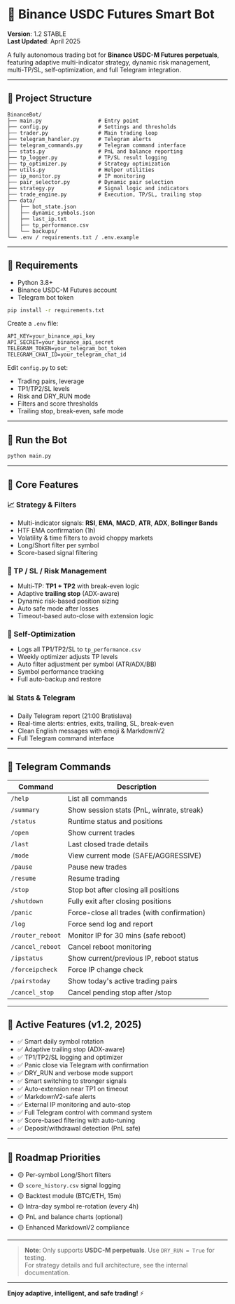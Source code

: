 # 🤖 Binance USDC Futures Smart Bot

**Version**: 1.2 STABLE  
**Last Updated**: April 2025

A fully autonomous trading bot for **Binance USDC-M Futures perpetuals**, featuring adaptive multi-indicator strategy, dynamic risk management, multi-TP/SL, self-optimization, and full Telegram integration.

---

## 📁 Project Structure

```
BinanceBot/
├── main.py                  # Entry point
├── config.py                # Settings and thresholds
├── trader.py                # Main trading loop
├── telegram_handler.py      # Telegram alerts
├── telegram_commands.py     # Telegram command interface
├── stats.py                 # PnL and balance reporting
├── tp_logger.py             # TP/SL result logging
├── tp_optimizer.py          # Strategy optimization
├── utils.py                 # Helper utilities
├── ip_monitor.py            # IP monitoring
├── pair_selector.py         # Dynamic pair selection
├── strategy.py              # Signal logic and indicators
├── trade_engine.py          # Execution, TP/SL, trailing stop
├── data/
│   ├── bot_state.json
│   ├── dynamic_symbols.json
│   ├── last_ip.txt
│   ├── tp_performance.csv
│   └── backups/
└── .env / requirements.txt / .env.example
```

---

## 🔧 Requirements

- Python 3.8+
- Binance USDC-M Futures account
- Telegram bot token

```bash
pip install -r requirements.txt
```

Create a `.env` file:

```
API_KEY=your_binance_api_key
API_SECRET=your_binance_api_secret
TELEGRAM_TOKEN=your_telegram_bot_token
TELEGRAM_CHAT_ID=your_telegram_chat_id
```

Edit `config.py` to set:

- Trading pairs, leverage  
- TP1/TP2/SL levels  
- Risk and DRY_RUN mode  
- Filters and score thresholds  
- Trailing stop, break-even, safe mode  

---

## 🚀 Run the Bot

```bash
python main.py
```

---

## 🧠 Core Features

### 📈 Strategy & Filters

- Multi-indicator signals: **RSI**, **EMA**, **MACD**, **ATR**, **ADX**, **Bollinger Bands**
- HTF EMA confirmation (1h)
- Volatility & time filters to avoid choppy markets
- Long/Short filter per symbol
- Score-based signal filtering

### 🎯 TP / SL / Risk Management

- Multi-TP: **TP1 + TP2** with break-even logic  
- Adaptive **trailing stop** (ADX-aware)  
- Dynamic risk-based position sizing  
- Auto safe mode after losses  
- Timeout-based auto-close with extension logic  

### 🧠 Self-Optimization

- Logs all TP1/TP2/SL to `tp_performance.csv`
- Weekly optimizer adjusts TP levels
- Auto filter adjustment per symbol (ATR/ADX/BB)
- Symbol performance tracking
- Full auto-backup and restore

### 📊 Stats & Telegram

- Daily Telegram report (21:00 Bratislava)
- Real-time alerts: entries, exits, trailing, SL, break-even
- Clean English messages with emoji & MarkdownV2
- Full Telegram command interface

---

## 📱 Telegram Commands

| Command           | Description                                |
|-------------------|--------------------------------------------|
| `/help`           | List all commands                          |
| `/summary`        | Show session stats (PnL, winrate, streak)  |
| `/status`         | Runtime status and positions               |
| `/open`           | Show current trades                        |
| `/last`           | Last closed trade details                  |
| `/mode`           | View current mode (SAFE/AGGRESSIVE)        |
| `/pause`          | Pause new trades                           |
| `/resume`         | Resume trading                             |
| `/stop`           | Stop bot after closing all positions       |
| `/shutdown`       | Fully exit after closing positions         |
| `/panic`          | Force-close all trades (with confirmation) |
| `/log`            | Force send log and report                  |
| `/router_reboot`  | Monitor IP for 30 mins (safe reboot)       |
| `/cancel_reboot`  | Cancel reboot monitoring                   |
| `/ipstatus`       | Show current/previous IP, reboot status    |
| `/forceipcheck`   | Force IP change check                      |
| `/pairstoday`     | Show today's active trading pairs          |
| `/cancel_stop`    | Cancel pending stop after /stop            |

---

## 📌 Active Features (v1.2, 2025)

- ✅ Smart daily symbol rotation  
- ✅ Adaptive trailing stop (ADX-aware)  
- ✅ TP1/TP2/SL logging and optimizer  
- ✅ Panic close via Telegram with confirmation  
- ✅ DRY_RUN and verbose mode support  
- ✅ Smart switching to stronger signals  
- ✅ Auto-extension near TP1 on timeout  
- ✅ MarkdownV2-safe alerts  
- ✅ External IP monitoring and auto-stop  
- ✅ Full Telegram control with command system  
- ✅ Score-based filtering with auto-tuning  
- ✅ Deposit/withdrawal detection (PnL safe)  

---

## 🧭 Roadmap Priorities

- 🟡 Per-symbol Long/Short filters  
- 🟡 `score_history.csv` signal logging  
- 🟡 Backtest module (BTC/ETH, 15m)  
- 🟡 Intra-day symbol re-rotation (every 4h)  
- 🟡 PnL and balance charts (optional)  
- 🟡 Enhanced MarkdownV2 compliance  

---

> **Note**: Only supports **USDC-M perpetuals**. Use `DRY_RUN = True` for testing.  
> For strategy details and full architecture, see the internal documentation.

---

**Enjoy adaptive, intelligent, and safe trading!** ⚡
